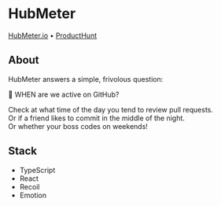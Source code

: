 # HubMeter

[HubMeter.io](https://hubmeter.io) • [ProductHunt](https://www.producthunt.com/posts/hubmeter)

## About

HubMeter answers a simple, frivolous question:

🧐 WHEN are we active on GitHub?

Check at what time of the day you tend to review pull requests.  
Or if a friend likes to commit in the middle of the night.  
Or whether your boss codes on weekends!

## Stack

-   TypeScript
-   React
-   Recoil
-   Emotion
